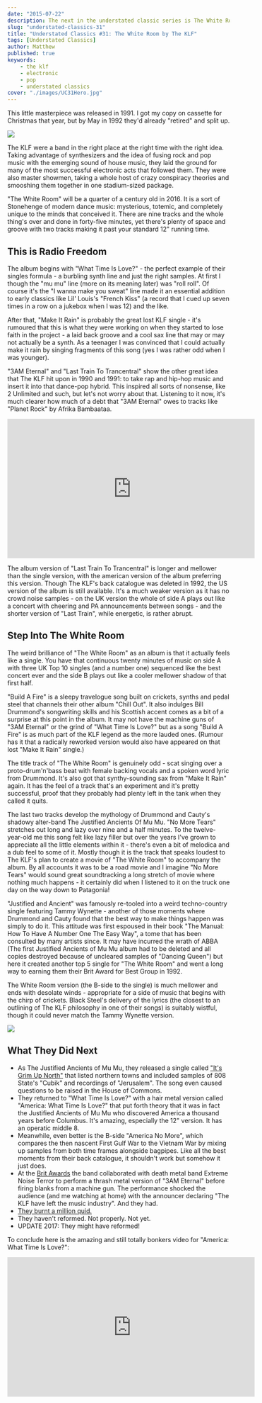 ```yaml
---
date: "2015-07-22"
description: The next in the understated classic series is The White Room by The KLF. Another one of those albums that actually isn't understated in any way!
slug: "understated-classics-31" 
title: "Understated Classics #31: The White Room by The KLF"
tags: [Understated Classics]
author: Matthew
published: true
keywords:
    - the klf
    - electronic
    - pop
    - understated classics
cover: "./images/UC31Hero.jpg"
---
```


This little masterpiece was released in 1991. I got my copy on cassette for Christmas that year, but by May in 1992 they'd already "retired" and split up.

<div class="align-left album-cover"><img src="./images/the-klf-white-room-cover.jpg"></div>

The KLF were a band in the right place at the right time with the right idea. Taking advantage of synthesizers and the idea of fusing rock and pop music with the emerging sound of house music, they laid the ground for many of the most successful electronic acts that followed them. They were also master showmen, taking a whole host of crazy conspiracy theories and smooshing them together in one stadium-sized package.

"The White Room" will be a quarter of a century old in 2016. It is a sort of Stonehenge of modern dance music: mysterious, totemic, and completely unique to the minds that conceived it. There are nine tracks and the whole thing's over and done in forty-five minutes, yet there's plenty of space and groove with two tracks making it past your standard 12" running time.

## This is Radio Freedom

The album begins with "What Time Is Love?" - the perfect example of their singles formula - a burbling synth line and just the right samples. At first I though the "mu mu" line (more on its meaning later) was "roll roll". Of course it's the "I wanna make you sweat" line made it an essential addition to early classics like Lil' Louis's "French Kiss" (a record that I cued up seven times in a row on a jukebox when I was 12) and the like.

After that, "Make It Rain" is probably the great lost KLF single - it's rumoured that this is what they were working on when they started to lose faith in the project - a laid back groove and a cool sax line that may or may not actually be a synth. As a teenager I was convinced that I could actually make it rain by singing fragments of this song (yes I was rather odd when I was younger).

"3AM Eternal" and "Last Train To Trancentral" show the other great idea that The KLF hit upon in 1990 and 1991: to take rap and hip-hop music and insert it into that dance-pop hybrid. This inspired all sorts of nonsense, like 2 Unlimited and such, but let's not worry about that. Listening to it now, it's much clearer how much of a debt that "3AM Eternal" owes to tracks like "Planet Rock" by Afrika Bambaataa.

<iframe width="560" height="315" src="https://www.youtube.com/embed/frIUgilfsWA" frameborder="0" allowfullscreen></iframe>

The album version of "Last Train To Trancentral" is longer and mellower than the single version, with the american version of the album preferring this version. Though The KLF's back catalogue was deleted in 1992, the US version of the album is still available. It's a much weaker version as it has no crowd noise samples - on the UK version the whole of side A plays out like a concert with cheering and PA announcements between songs - and the shorter version of "Last Train", while energetic, is rather abrupt.

## Step Into The White Room

The weird brilliance of "The White Room" as an album is that it actually feels like a single. You have that continuous twenty minutes of music on side A with three UK Top 10 singles (and a number one) sequenced like the best concert ever and the side B plays out like a cooler mellower shadow of that first half.

"Build A Fire" is a sleepy travelogue song built on crickets, synths and pedal steel that channels their other album "Chill Out". It also indulges Bill Drummond's songwriting skills and his Scottish accent comes as a bit of a surprise at this point in the album. It may not have the machine guns of "3AM Eternal" or the grind of "What Time Is Love?" but as a song "Build A Fire" is as much part of the KLF legend as the more lauded ones. (Rumour has it that a radically reworked version would also have appeared on that lost "Make It Rain" single.)

The title track of "The White Room" is genuinely odd - scat singing over a proto-drum'n'bass beat with female backing vocals and a spoken word lyric from Drummond. It's also got that synthy-sounding sax from "Make It Rain" again. It has the feel of a track that's an experiment and it's pretty successful, proof that they probably had plenty left in the tank when they called it quits.

The last two tracks develop the mythology of Drummond and Cauty's shadowy alter-band The Justified Ancients Of Mu Mu. "No More Tears" stretches out long and lazy over nine and a half minutes. To the twelve-year-old me this song felt like lazy filler but over the years I've grown to appreciate all the little elements within it - there's even a bit of melodica and a dub feel to some of it. Mostly though it is the track that speaks loudest to The KLF's plan to create a movie of "The White Room" to accompany the album. By all accounts it was to be a road movie and I imagine "No More Tears" would sound great soundtracking a long stretch of movie where nothing much happens - it certainly did when I listened to it on the truck one day on the way down to Patagonia!

"Justified and Ancient" was famously re-tooled into a weird techno-country single featuring Tammy Wynette - another of those moments where Drummond and Cauty found that the best way to make things happen was simply to do it. This attitude was first espoused in their book "The Manual: How To Have A Number One The Easy Way", a tome that has been consulted by many artists since. It may have incurred the wrath of ABBA (The first Justified Ancients of Mu Mu album had to be deleted and all copies destroyed because of uncleared samples of "Dancing Queen") but here it created another top 5 single for "The White Room" and went a long way to earning them their Brit Award for Best Group in 1992.

The White Room version (the B-side to the single) is much mellower and ends with desolate winds - appropriate for a side of music that begins with the chirp of crickets. Black Steel's delivery of the lyrics (the closest to an outlining of The KLF philosophy in one of their songs) is suitably wistful, though it could never match the Tammy Wynette version.

![](./images/WhiteRoomSpottedParaguay.jpg)

## What They Did Next

* As The Justified Ancients of Mu Mu, they released a single called ["It's Grim Up North"](https://en.wikipedia.org/wiki/It%27s_Grim_Up_North) that listed northern towns and included samples of 808 State's "Cubik" and recordings of "Jerusalem". The song even caused questions to be raised in the House of Commons.
* They returned to "What Time Is Love?" with a hair metal version called "America: What Time Is Love?" that put forth theory that it was in fact the Justified Ancients of Mu Mu who discovered America a thousand years before Columbus. It's amazing, especially the 12" version. It has an operatic middle 8.
* Meanwhile, even better is the B-side "America No More", which compares the then nascent First Gulf War to the Vietnam War by mixing up samples from both time frames alongside bagpipes. Like all the best moments from their back catalogue, it shouldn't work but somehow it just does.
* At the [Brit Awards](http://www.how-soon.com/index.php/blog/entry/jimmy_cauty_on_the_aftermath_of_the_klf_the_start_of_the_k_foundation/) the band collaborated with death metal band Extreme Noise Terror to perform a thrash metal version of "3AM Eternal" before firing blanks from a machine gun. The performance shocked the audience (and me watching at home) with the announcer declaring "The KLF have left the music industry". And they had.
* [They burnt a million quid.](http://dangerousminds.net/comments/watch_the_k_foundation_burn_a_million_quid)
* They haven't reformed. Not properly. Not yet.
* UPDATE 2017: They might have reformed!

To conclude here is the amazing and still totally bonkers video for "America: What Time Is Love?":

<iframe width="560" height="315" src="https://www.youtube.com/embed/3dGj9h8ggCc" frameborder="0" allowfullscreen></iframe>
